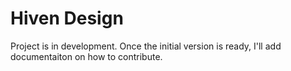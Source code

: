 # Hiven Design

Project is in development. Once the initial version is ready, I'll add documentaiton on how to contribute.
